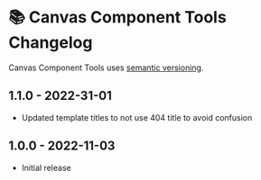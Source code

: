 # 📚 Canvas Component Tools Changelog

Canvas Component Tools uses [semantic versioning](https://semver.org/).

## 1.1.0 - 2022-31-01

* Updated template titles to not use 404 title to avoid confusion

## 1.0.0 - 2022-11-03

* Initial release
